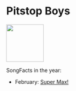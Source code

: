 # Pitstop Boys

<img src="https://is5-ssl.mzstatic.com/image/thumb/Music18/v4/05/33/6e/05336e26-e28e-d585-f76a-90aa6157a7f2/112995303.jpg/600x600bb.webp" height="100" width="100" />

SongFacts in the year:

- February: [Super Max!](../song/feb/SuperMax.md)
